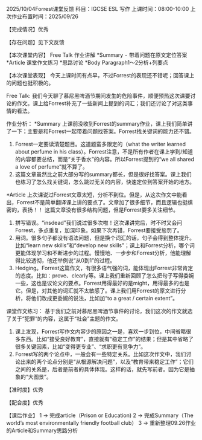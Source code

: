 2025/10/04Forrest课堂反馈
科目：IGCSE ESL 写作
上课时间：08:00-10:00
上次作业布置时间：2025/09/26

【完成情况】优秀

【存在问题】见下文反馈

【本次课堂内容】
Free Talk
作业讲解
*Summary
 ⁃ 带着问题在原文定位答案 
*Article
课堂作文练习
*思路讨论
*Body Paragraph1～2分析+列要点

【本次课堂表现】
今天上课时间有点早，不过Forrest的表现还不错呢；回答课上的问题也挺积极的。

Free Talk:
我们今天聊了慕尼黑啤酒节期间发生的危险事件，顺便预热这次课要讨论的作文。课上给Forrest补充了一些新闻上提到的词汇；我们还讨论了对这类事情的看法。

作业分析：
*Summary
上课前没收到Forrest的summary作业，课上我们简单讲了一下；主要是和Forrest一起带着问题找答案。Forrest找关键词的能力还不错。
1. Forrest一定要读清楚题目。这道题蛮多限定的（what the writer learned about perfume in his class）。Forrest注意，不是所有作者在课上学到/知道的内容都要总结，而是“关于香水”的内容。所以Forrest提到的“we all shared a love of perfume”就不算了。
2. 这篇文章虽然比之前大部分写的summary都长，但是很好找答案。课上我们也练习了怎么找关键词，怎么跳过无关的内容，快速定位到答案开始的地方。

*Article
上次课说过Forrest文章太短，分析不到位。但是，从这次作文中能看出，Forrest不是简单翻译课上讲的要点了。文章加了很多细节，而且逻辑也挺缜密的，表扬！！
这篇文章没有很多结构问题，但是Forrest要多关注细节。
1. 拼写错误。“insdead”我们说过很多次啦！这次课讲完后，时不时又会问Forrest，多点重复，加深印象。如果下次再错，Forrest要接受惩罚了。
2. 用词。很多句子都没有语法问题，但是换个词汇的话，句子会得到整体提升。比如“learn new skills”和“develop new skills”；课上和Forrest分析，哪个词更能体现学习和不断进步的过程。慢慢地、一步步和Forrest分析，他能理解得比较透彻，他还举例说“从0到1”的过程。
3. Hedging。Forrest这篇作文，有很多语气强的词，能体现出Forrest非常肯定的态度。比如：prove、clearly等。课上我们重新回顾了怎么把句子写得委婉一些，这也是议论文的要点。Forrest用得最好的是might，用得最多的也是它。但是，对其他的词汇就不太敏感了。课上我们用Forrest的原文进行分析，将他们改成更委婉的说法，比如加“to a great / certain extent”。

 课堂作文练习：
基于我们之前对慕尼黑啤酒节事件的讨论，我们这次的作文就选了关于“犯罪”的内容，这属于“社会”主题的作文。
1. 课上发现，Forrest写作文内容少的原因之一是，喜欢一步到位，中间省略很多东西。比如“接受良好教育”，直接就有“稳定工作”的结果；但是其中省略了很多关键因素，比如“变得更专业”、“求职更有竞争力”。
2. Forrest写的两个论点中，一般会有一些特定关系。比如这次作文中，我们讨论出来的两个论点分别是“从根源解决问题”，以及“教育带来稳定工作”；它们之间的关系是，后者是前者的具体体现。这样的话，就先写前者。因为它是抽象的“大图景”。

【准时度】优秀

【配合度】优秀

【课后作业】
1 -> 完成article（Prison or Education)
2 -> 完成Summary（The world’s most environmentally friendly football club）
3 -> 重新整理09.26作业的Article和Summary思路分析
